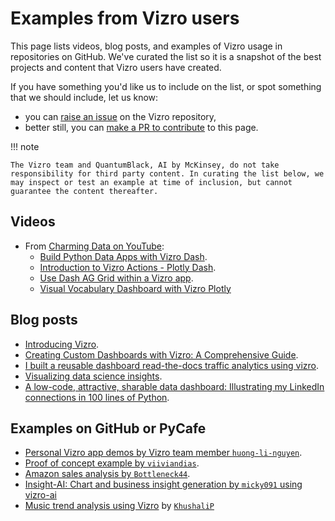 # Examples from Vizro users

This page lists videos, blog posts, and examples of Vizro usage in repositories on GitHub. We've curated the list so it is a snapshot of the best projects and content that Vizro users have created.

If you have something you'd like us to include on the list, or spot something that we should include, let us know:

* you can [raise an issue](https://github.com/mckinsey/vizro/issues) on the Vizro repository,
* better still, you can [make a PR to contribute](../explanation/contributing.md) to this page.


!!! note

    The Vizro team and QuantumBlack, AI by McKinsey, do not take responsibility for third party content. In curating the list below, we may inspect or test an example at time of inclusion, but cannot guarantee the content thereafter.

## Videos

* From [Charming Data on YouTube](https://www.youtube.com/@CharmingData):
    * [Build Python Data Apps with Vizro Dash](https://www.youtube.com/watch?v=wmQ6_GZ0zSk).
    * [Introduction to Vizro Actions - Plotly Dash](https://www.youtube.com/watch?v=bom-9275Cic&t=8s).
    * [Use Dash AG Grid within a Vizro app](https://www.youtube.com/watch?v=YvtVcXwQw0E).
    * [Visual Vocabulary Dashboard with Vizro Plotly](https://www.youtube.com/watch?v=OZNAokBKT-M)

## Blog posts
* [Introducing Vizro](https://quantumblack.medium.com/introducing-vizro-a-toolkit-for-creating-modular-data-visualization-applications-3a42f2bec4db).
* [Creating Custom Dashboards with Vizro: A Comprehensive Guide](https://medium.com/@saffand03/creating-custom-dashboards-with-vizro-a-comprehensive-guide-73c69c6f851e).
* [I built a reusable dashboard read-the-docs traffic analytics using vizro](https://medium.com/towards-data-science/i-built-a-reusable-dashboard-for-read-the-docs-traffic-analytics-using-vizro-47dc15dc04f8).
* [Visualizing data science insights](https://medium.com/quantumblack/visualizing-data-science-insights-dfc8ad0646b6).
* [A low-code, attractive, sharable data dashboard: Illustrating my LinkedIn connections in 100 lines of Python](https://medium.com/design-bootcamp/a-low-code-attractive-sharable-data-dashboard-a60badba2a03).

## Examples on GitHub or PyCafe
<!-- vale off -->
* [Personal Vizro app demos by Vizro team member `huong-li-nguyen`](https://github.com/huong-li-nguyen/vizro-app-demos).
* [Proof of concept example by `viiviandias`](https://github.com/viiviandias/poc-vizro/blob/main/brasil_stocks.ipynb).
* [Amazon sales analysis by `Bottleneck44`](https://github.com/Bottleneck44/Amazon-Sales-Analysis/blob/main/Amazon-analysis.ipynb).
* [Insight-AI: Chart and business insight generation by `micky091` using vizro-ai](https://github.com/micky0919/insight-ai)
* [Music trend analysis using Vizro](https://py.cafe/app/KhushaliP/vizro-music-trend-analysis) by [`KhushaliP`](https://github.com/KhushaliP)
<!-- vale on -->

